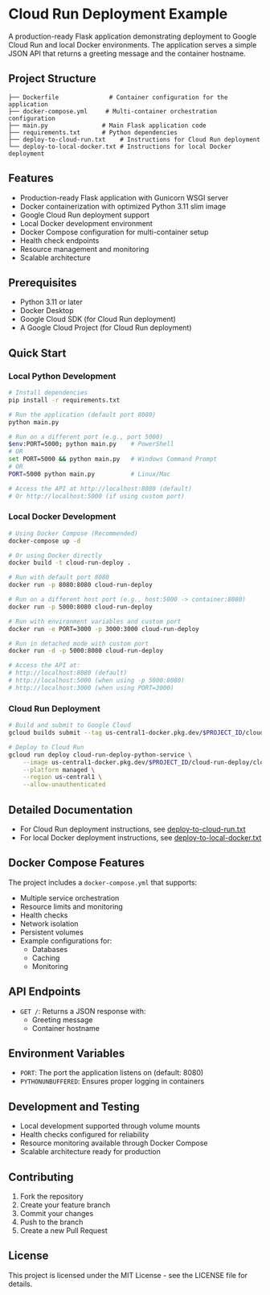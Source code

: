 # Cloud Run Deployment Example

A production-ready Flask application demonstrating deployment to Google Cloud Run and local Docker environments. The application serves a simple JSON API that returns a greeting message and the container hostname.

## Project Structure

```
├── Dockerfile              # Container configuration for the application
├── docker-compose.yml     # Multi-container orchestration configuration
├── main.py               # Main Flask application code
├── requirements.txt      # Python dependencies
├── deploy-to-cloud-run.txt    # Instructions for Cloud Run deployment
└── deploy-to-local-docker.txt # Instructions for local Docker deployment
```

## Features

- Production-ready Flask application with Gunicorn WSGI server
- Docker containerization with optimized Python 3.11 slim image
- Google Cloud Run deployment support
- Local Docker development environment
- Docker Compose configuration for multi-container setup
- Health check endpoints
- Resource management and monitoring
- Scalable architecture

## Prerequisites

- Python 3.11 or later
- Docker Desktop
- Google Cloud SDK (for Cloud Run deployment)
- A Google Cloud Project (for Cloud Run deployment)

## Quick Start

### Local Python Development

```bash
# Install dependencies
pip install -r requirements.txt

# Run the application (default port 8080)
python main.py

# Run on a different port (e.g., port 5000)
$env:PORT=5000; python main.py    # PowerShell
# OR
set PORT=5000 && python main.py   # Windows Command Prompt
# OR
PORT=5000 python main.py          # Linux/Mac

# Access the API at http://localhost:8080 (default)
# Or http://localhost:5000 (if using custom port)
```

### Local Docker Development

```bash
# Using Docker Compose (Recommended)
docker-compose up -d

# Or using Docker directly
docker build -t cloud-run-deploy .

# Run with default port 8080
docker run -p 8080:8080 cloud-run-deploy

# Run on a different host port (e.g., host:5000 -> container:8080)
docker run -p 5000:8080 cloud-run-deploy

# Run with environment variables and custom port
docker run -e PORT=3000 -p 3000:3000 cloud-run-deploy

# Run in detached mode with custom port
docker run -d -p 5000:8080 cloud-run-deploy

# Access the API at:
# http://localhost:8080 (default)
# http://localhost:5000 (when using -p 5000:8080)
# http://localhost:3000 (when using PORT=3000)
```

### Cloud Run Deployment

```bash
# Build and submit to Google Cloud
gcloud builds submit --tag us-central1-docker.pkg.dev/$PROJECT_ID/cloud-run-deploy/cloud-run-deploy

# Deploy to Cloud Run
gcloud run deploy cloud-run-deploy-python-service \
    --image us-central1-docker.pkg.dev/$PROJECT_ID/cloud-run-deploy/cloud-run-deploy \
    --platform managed \
    --region us-central1 \
    --allow-unauthenticated
```

## Detailed Documentation

- For Cloud Run deployment instructions, see [deploy-to-cloud-run.txt](deploy-to-cloud-run.txt)
- For local Docker deployment instructions, see [deploy-to-local-docker.txt](deploy-to-local-docker.txt)

## Docker Compose Features

The project includes a `docker-compose.yml` that supports:
- Multiple service orchestration
- Resource limits and monitoring
- Health checks
- Network isolation
- Persistent volumes
- Example configurations for:
  - Databases
  - Caching
  - Monitoring

## API Endpoints

- `GET /`: Returns a JSON response with:
  - Greeting message
  - Container hostname

## Environment Variables

- `PORT`: The port the application listens on (default: 8080)
- `PYTHONUNBUFFERED`: Ensures proper logging in containers

## Development and Testing

- Local development supported through volume mounts
- Health checks configured for reliability
- Resource monitoring available through Docker Compose
- Scalable architecture ready for production

## Contributing

1. Fork the repository
2. Create your feature branch
3. Commit your changes
4. Push to the branch
5. Create a new Pull Request

## License

This project is licensed under the MIT License - see the LICENSE file for details.